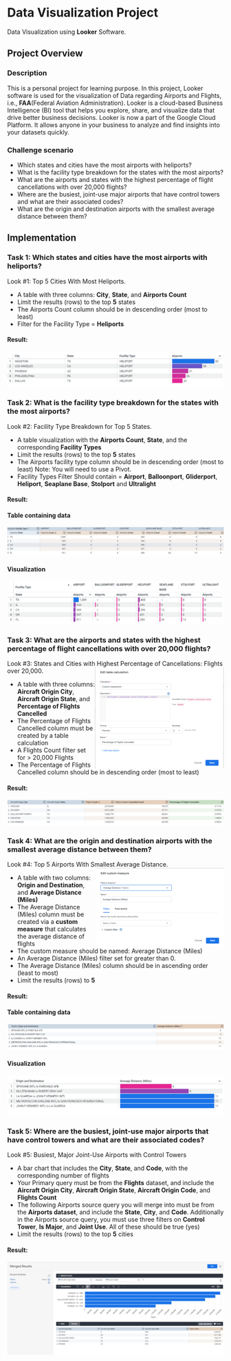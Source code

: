 # Data Visualization Project

Data Visualization using **Looker** Software.
## Project Overview
### Description
This is a personal project for learning purpose. In this project, Looker software is used for the visualization of Data regarding Airports and Flights, i.e., **FAA**(Federal Aviation Administration). Looker is a cloud-based Business Intelligence (BI) tool that helps you explore, share, and visualize data that drive better business decisions. Looker is now a part of the Google Cloud Platform. It allows anyone in your business to analyze and find insights into your datasets quickly.
### Challenge scenario
- Which states and cities have the most airports with heliports?
- What is the facility type breakdown for the states with the most airports?
- What are the airports and states with the highest percentage of flight cancellations with over 20,000 flights?
- Where are the busiest, joint-use major airports that have control towers and what are their associated codes?
- What are the origin and destination airports with the smallest average distance between them?
## Implementation
### Task 1: Which states and cities have the most airports with heliports?
Look #1: Top 5 Cities With Most Heliports.
- A table with three columns: **City**, **State**, and **Airports Count**
- Limit the results (rows) to the top **5** states
- The Airports Count column should be in descending order (most to least)
- Filter for the Facility Type = **Heliports**

#### Result:

<p align="center">
    <img src="https://github.com/Imranian/Data-Visualization-with-Looker/blob/main/Top%205%20cities%20with%20most%20heliports.png">
</p>

### Task 2: What is the facility type breakdown for the states with the most airports?
Look #2: Facility Type Breakdown for Top 5 States.
- A table visualization with the **Airports Count**, **State**, and the corresponding **Facility Types**
- Limit the results (rows) to the top **5** states
- The Airports facility type column should be in descending order (most to least)
Note: You will need to use a Pivot.
- Facility Types Filter Should contain = **Airport**, **Balloonport**, **Gliderport**, **Heliport**, **Seaplane Base**, **Stolport** and **Ultralight**

#### Result:

#### Table containing data
<p align="center">
    <img src="https://github.com/Imranian/Data-Visualization-with-Looker/blob/main/2.%20Facility%20type/Top%205%20Facility%20type.png">
</p>

#### Visualization
<p align="center">
    <img src="https://github.com/Imranian/Data-Visualization-with-Looker/blob/main/2.%20Facility%20type/Facility%20Type%20Breakdown%20for%20Top%205%20States.png">
</p>

### Task 3: What are the airports and states with the highest percentage of flight cancellations with over 20,000 flights?
Look #3: States and Cities with Highest Percentage of Cancellations: Flights over 20,000.
<img align="right" src="https://github.com/Imranian/Data-Visualization-with-Looker/blob/main/3.%20Percentage%20Cancelled/New%20percentage%20of%20flights%20cancelled%20table%20.png"/>

- A table with three columns: **Aircraft Origin City**, **Aircraft Origin State**, and **Percentage of Flights Cancelled**
- The Percentage of Flights Cancelled column must be created by a table calculation
- A Flights Count filter set for > 20,000 Flights
- The Percentage of Flights Cancelled column should be in descending order (most to least)

#### Result:

<p align="center">
    <img src="https://github.com/Imranian/Data-Visualization-with-Looker/blob/main/3.%20Percentage%20Cancelled/percentage%20of%20flights%20cancelled.png">
</p>

### Task 4: What are the origin and destination airports with the smallest average distance between them?
Look #4: Top 5 Airports With Smallest Average Distance.
<img align="right" src="https://github.com/Imranian/Data-Visualization-with-Looker/blob/main/4.%20Smallest%20avg%20dist/Small%20Average%20dist%20miles%20table.png"/>
- A table with two columns: **Origin and Destination**, and **Average Distance (Miles)**
- The Average Distance (Miles) column must be created via a **custom measure** that calculates the average distance of flights
- The custom measure should be named: Average Distance (Miles)
- An Average Distance (Miles) filter set for greater than 0.
- The Average Distance (Miles) column should be in ascending order (least to most)
- Limit the results (rows) to **5**

#### Result:

#### Table containing data
<p align="center">
    <img src="https://github.com/Imranian/Data-Visualization-with-Looker/blob/main/4.%20Smallest%20avg%20dist/Avg%20dist%20miles.png">
</p>

#### Visualization
<p align="center">
    <img src="https://github.com/Imranian/Data-Visualization-with-Looker/blob/main/4.%20Smallest%20avg%20dist/Top%205%20airports%20with%20smallest%20avg%20distance.png">
</p>

### Task 5: Where are the busiest, joint-use major airports that have control towers and what are their associated codes?
Look #5: Busiest, Major Joint-Use Airports with Control Towers
- A bar chart that includes the **City**, **State**, and **Code**, with the corresponding number of flights
- Your Primary query must be from the **Flights** dataset, and include the **Aircraft Origin City**, **Aircraft Origin State**, **Aircraft Origin Code**, and **Flights Count**
- The following Airports source query you will merge into must be from the **Airports dataset**, and include the **State**, **City**, and **Code**. Additionally in the Airports source query, you must use three filters on **Control Tower**, **Is Major**, and **Joint Use**. All of these should be true (yes)
- Limit the results (rows) to the top **5** cities

#### Result:

<p align="center">
    <img src="https://github.com/Imranian/Data-Visualization-with-Looker/blob/main/5.%20Merge/Busiest%2C%20Major%20Joint-Use%20Airports%20with%20Control%20Towers.png">
</p>
